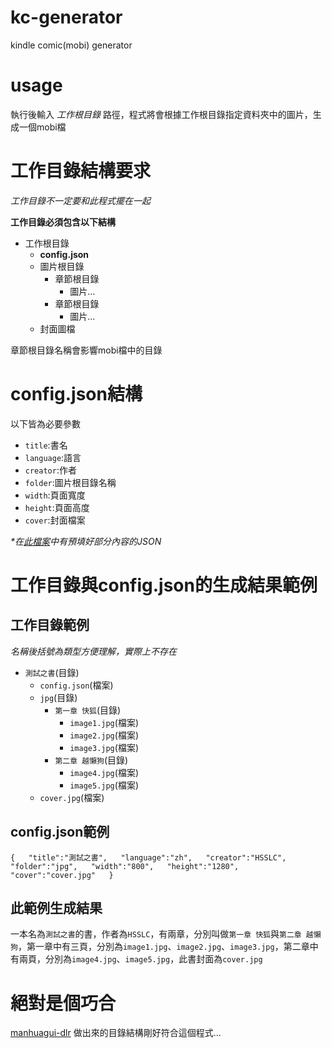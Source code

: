 # kc-generator
kindle comic(mobi) generator

usage
===
執行後輸入 _工作根目錄_ 路徑，程式將會根據工作根目錄指定資料夾中的圖片，生成一個mobi檔

工作目錄結構要求
===
_工作目錄不一定要和此程式擺在一起_

**工作目錄必須包含以下結構**

* 工作根目錄
  * **config.json**
  * 圖片根目錄
    * 章節根目錄
      * 圖片...
    * 章節根目錄
      * 圖片...
  * 封面圖檔

章節根目錄名稱會影響mobi檔中的目錄

config.json結構
===
以下皆為必要參數

* `title`:書名
* `language`:語言
* `creator`:作者
* `folder`:圖片根目錄名稱
* `width`:頁面寬度
* `height`:頁面高度
* `cover`:封面檔案

_*在[此檔案](https://github.com/HSSLC/kc-generator/blob/master/config.json)中有預填好部分內容的JSON_

工作目錄與config.json的生成結果範例
===

## 工作目錄範例
_名稱後括號為類型方便理解，實際上不存在_

* `測試之書`(目錄)
  * `config.json`(檔案)
  * `jpg`(目錄)
    * `第一章 快狐`(目錄)
      * `image1.jpg`(檔案)
      * `image2.jpg`(檔案)
      * `image3.jpg`(檔案)
    * `第二章 越懶狗`(目錄)
      * `image4.jpg`(檔案)
      * `image5.jpg`(檔案)
  * `cover.jpg`(檔案)

## config.json範例
`
{  
  "title":"測試之書",  
  "language":"zh",  
  "creator":"HSSLC",  
  "folder":"jpg",  
  "width":"800",  
  "height":"1280",  
  "cover":"cover.jpg"  
}  
`
## 此範例生成結果
一本名為`測試之書`的書，作者為`HSSLC`，有兩章，分別叫做`第一章 快狐`與`第二章 越懶狗`，第一章中有三頁，分別為`image1.jpg`、`image2.jpg`、`image3.jpg`，第二章中有兩頁，分別為`image4.jpg`、`image5.jpg`，此書封面為`cover.jpg`

絕對是個巧合
===
[manhuagui-dlr](https://github.com/HSSLC/manhuagui-dlr) 做出來的目錄結構剛好符合這個程式...
